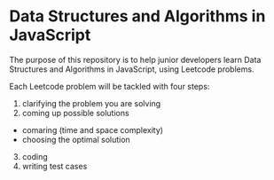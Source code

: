 # Data Structures and Algorithms in JavaScript 

The purpose of this repository is to help junior developers learn Data Structures and Algorithms in JavaScript, using Leetcode problems. 

Each Leetcode problem will be tackled with four steps: 
1. clarifying the problem you are solving
2. coming up possible solutions
  * comaring (time and space complexity)
  * choosing the optimal solution
3. coding
4. writing test cases
